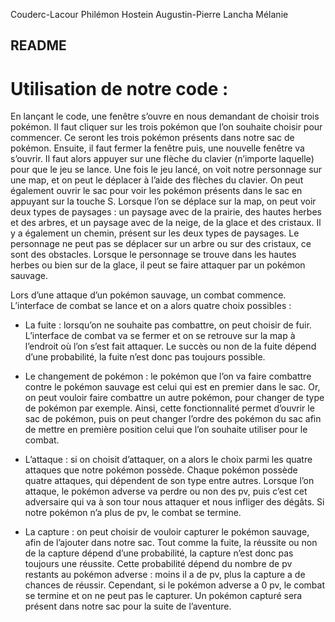 Couderc-Lacour Philémon
Hostein Augustin-Pierre
Lancha Mélanie 


## README


# Utilisation de notre code : 

En lançant le code, une fenêtre s’ouvre en nous demandant de choisir trois pokémon. Il faut cliquer sur les trois pokémon que l’on souhaite choisir pour commencer. Ce seront les trois pokémon présents dans notre sac de pokémon. Ensuite, il faut fermer la fenêtre puis, une nouvelle fenêtre va s’ouvrir. Il faut alors appuyer sur une flèche du clavier (n’importe laquelle) pour que le jeu se lance. Une fois le jeu lancé, on voit notre personnage sur une map, et on peut le déplacer à l’aide des flèches du clavier. On peut également ouvrir le sac pour voir les pokémon présents dans le sac en appuyant sur la touche S. Lorsque l’on se déplace sur la map, on peut voir deux types de paysages : un paysage avec de la prairie, des hautes herbes et des arbres, et un paysage avec de la neige, de la glace et des cristaux. Il y a également un chemin, présent sur les deux types de paysages.  Le personnage ne peut pas se déplacer sur un arbre ou sur des cristaux, ce sont des obstacles. Lorsque le personnage se trouve dans les hautes herbes ou bien sur de la glace, il peut se faire attaquer par un pokémon sauvage. 

Lors d’une attaque d’un pokémon sauvage, un combat commence. L’interface de combat se lance et on a alors quatre choix possibles : 
    
* La fuite : lorsqu’on ne souhaite pas combattre, on peut choisir de fuir. L’interface de combat va se fermer et on se retrouve sur la map à l’endroit où l’on s’est fait attaquer. Le succès ou non de la fuite dépend d’une probabilité, la fuite n’est donc pas toujours possible. 

* Le changement de pokémon : le pokémon que l’on va faire combattre contre le pokémon sauvage est celui qui est en premier dans le sac. Or, on peut vouloir faire combattre un autre pokémon, pour changer de type de pokémon par exemple. Ainsi, cette fonctionnalité permet d’ouvrir le sac de pokémon, puis on peut changer l’ordre des pokémon du sac afin de mettre en première position celui que l’on souhaite utiliser pour le combat.

* L’attaque : si on choisit d’attaquer, on a alors le choix parmi les quatre attaques que notre pokémon possède. Chaque pokémon possède quatre attaques, qui dépendent de son type entre autres. Lorsque l’on attaque, le pokémon adverse va perdre ou non des pv, puis c’est cet adversaire qui va à son tour nous attaquer et nous infliger des dégâts. Si notre pokémon n’a plus de pv, le combat se termine. 

* La capture : on peut choisir de vouloir capturer le pokémon sauvage, afin de l’ajouter dans notre sac. Tout comme la fuite, la réussite ou non de la capture dépend d’une probabilité, la capture n’est donc pas toujours une réussite. Cette probabilité dépend du nombre de pv restants au pokémon adverse : moins il a de pv, plus la capture a de chances de réussir. Cependant, si le pokémon adverse a 0 pv, le combat se termine et on ne peut pas le capturer. Un pokémon capturé sera présent dans notre sac pour la suite de l’aventure. 
